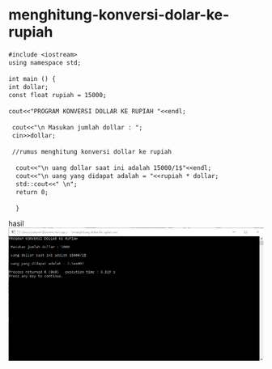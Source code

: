 # menghitung-konversi-dolar-ke-rupiah

    #include <iostream>
    using namespace std;

    int main () {
    int dollar;
    const float rupiah = 15000;

    cout<<"PROGRAM KONVERSI DOLLAR KE RUPIAH "<<endl;

     cout<<"\n Masukan jumlah dollar : ";
     cin>>dollar;

     //rumus menghitung konversi dollar ke rupiah

      cout<<"\n uang dollar saat ini adalah 15000/1$"<<endl;
      cout<<"\n uang yang didapat adalah = "<<rupiah * dollar;
      std::cout<<" \n";
      return 0;

      }
      
      
  hasil
  ![img](https://github.com/septianaana/menghitung-konversi-dolar-ke-rupiah/blob/master/dollar.png?raw=true)
